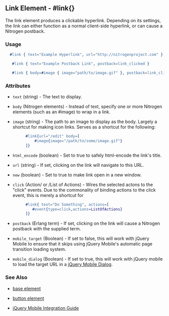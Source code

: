 
## Link Element - #link{}

  The link element produces a clickable hyperlink. Depending on its settings,  
  the link can either function as a normal client-side hyperlink, or can
  cause a Nitrogen postback.

### Usage

```erlang
  #link { text="Example Hyperlink", url="http://nitrogenproject.com" },

```

```erlang
   #link { text="Example Postback Link", postback=link_clicked }

```

```erlang
   #link { body=#image { image="path/to/image.gif" }, postback=link_clicked}

```

### Attributes

   * `text` (string) - The text to display.

   * `body` (Nitrogen elements) - Instead of text, specify one or more
     Nitrogen elements (such as an #image) to wrap in a link.

   * `image` (string) - The path to an image to display as the body. Largely
     a shortcut for making icon links.  Serves as a shortcut for the following:

```ERLANG
         #link{url="/edit" body=[
             #image{image="/path/to/some/image.gif"}
         ]}

```

   * `html_encode` (boolean) - Set to true to safely html-encode the link's
     title.

   * `url` (string) - If set, clicking on the link will navigate to this
     URL.

   * `new` (boolean) - Set to true to make link open in a new window.

   * `click` (Action/ or /List of Actions) - Wires the selected actons to
     the \"click\" events.  Due to the commonality of binding actions to the
     click event, this is merely a shortcut for 

```ERLANG
         #link{ text="Do Something", actions=[
            #event{type=click,actions=ListOfActions}
         ]}

```

   * `postback` (Erlang term) - If set, clicking on the link will cause a
     Nitrogen postback with the supplied term.

   * `mobile_target` (Boolean) - If set to false, this will work with
     jQuery Mobile to ensure that it skips using jQuery Mobile's automatic page
     transition loading system.

   * `mobile_dialog` (Boolean) - If set to true, this will work with jQuery mobile to load the target URL in a [jQuery Mobile Dialog](http://jquerymobile.com/demos/1.1.1/docs/pages/page-dialogs.html).

### See Also

 *  [base element](./base.html)

 *  [button element](./button.html)

 *  [jQuery Mobile Integration Guide](../jquery_mobile_integration.html)
